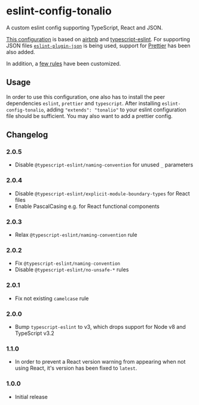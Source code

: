 # eslint-config-tonalio

A custom eslint config supporting TypeScript, React and JSON.

[This configuration](./index.js) is based on [airbnb](https://github.com/airbnb/javascript/tree/master/packages/eslint-config-airbnb) and [typescript-eslint](https://github.com/typescript-eslint/typescript-eslint). For supporting JSON files [`eslint-plugin-json`](https://github.com/azeemba/eslint-plugin-json) is being used, support for [Prettier](https://github.com/prettier) has been also added.

In addition, a [few rules](./rules.js) have been customized.

## Usage

In order to use this configuration, one also has to install the peer dependencies `eslint`, `prettier` and `typescript`. After installing `eslint-config-tonalio`, adding `"extends": "tonalio"` to your eslint configuration file should be sufficient. You may also want to add a prettier config.

## Changelog

### 2.0.5

-   Disable `@typescript-eslint/naming-convention` for unused `_` parameters

### 2.0.4

-   Disable `@typescript-eslint/explicit-module-boundary-types` for React files
-   Enable PascalCasing e.g. for React functional components

### 2.0.3

-   Relax `@typescript-eslint/naming-convention` rule

### 2.0.2

-   Fix `@typescript-eslint/naming-convention`
-   Disable `@typescript-eslint/no-unsafe-*` rules

### 2.0.1

-   Fix not existing `camelcase` rule

### 2.0.0

-   Bump `typescript-eslint` to v3, which drops support for Node v8 and TypeScript v3.2

### 1.1.0

-   In order to prevent a React version warning from appearing when not using React, it's version has been fixed to `latest`.

### 1.0.0

-   Initial release
